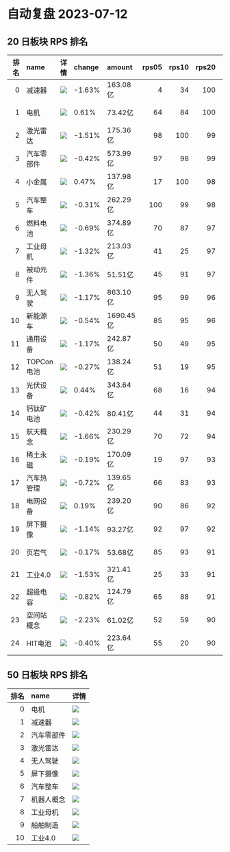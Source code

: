 # 自动复盘 2023-07-12
## 20 日板块 RPS 排名
|   排名 | name       | 详情                                                                                                | change   | amount    |   rps05 |   rps10 |   rps20 |   rps50 |   rps120 |   rps250 | volume       |
|-------:|:-----------|:----------------------------------------------------------------------------------------------------|:---------|:----------|--------:|--------:|--------:|--------:|---------:|---------:|:-------------|
|      0 | 减速器     | ![](https://sykent-blog-image.oss-cn-beijing.aliyuncs.com/quant/image/2023/7/1689149166983-tmp.jpg) | -1.63%   | 163.08亿  |       4 |      34 |     100 |     100 |       99 |        0 | 1339.40万手  |
|      1 | 电机       | ![](https://sykent-blog-image.oss-cn-beijing.aliyuncs.com/quant/image/2023/7/1689149168400-tmp.jpg) | 0.61%    | 73.42亿   |      64 |      84 |     100 |     100 |       96 |       87 | 458.30万手   |
|      2 | 激光雷达   | ![](https://sykent-blog-image.oss-cn-beijing.aliyuncs.com/quant/image/2023/7/1689149169516-tmp.jpg) | -1.51%   | 175.36亿  |      98 |     100 |      99 |      99 |       95 |       95 | 884.93万手   |
|      3 | 汽车零部件 | ![](https://sykent-blog-image.oss-cn-beijing.aliyuncs.com/quant/image/2023/7/1689149170931-tmp.jpg) | -0.42%   | 573.99亿  |      97 |      98 |      99 |      99 |       70 |       72 | 3551.04万手  |
|      4 | 小金属     | ![](https://sykent-blog-image.oss-cn-beijing.aliyuncs.com/quant/image/2023/7/1689149172050-tmp.jpg) | 0.47%    | 137.98亿  |      17 |     100 |      98 |      73 |       43 |       20 | 835.49万手   |
|      5 | 汽车整车   | ![](https://sykent-blog-image.oss-cn-beijing.aliyuncs.com/quant/image/2023/7/1689149173231-tmp.jpg) | -0.31%   | 262.29亿  |     100 |      99 |      98 |      97 |       51 |       22 | 2092.39万手  |
|      6 | 燃料电池   | ![](https://sykent-blog-image.oss-cn-beijing.aliyuncs.com/quant/image/2023/7/1689149174460-tmp.jpg) | -0.69%   | 374.89亿  |      70 |      87 |      97 |      86 |       58 |       48 | 3124.42万手  |
|      7 | 工业母机   | ![](https://sykent-blog-image.oss-cn-beijing.aliyuncs.com/quant/image/2023/7/1689149175597-tmp.jpg) | -1.32%   | 213.03亿  |      41 |      25 |      97 |      97 |       89 |       88 | 1318.88万手  |
|      8 | 被动元件   | ![](https://sykent-blog-image.oss-cn-beijing.aliyuncs.com/quant/image/2023/7/1689149176682-tmp.jpg) | -1.36%   | 51.51亿   |      45 |      91 |      97 |      81 |       47 |       31 | 300.30万手   |
|      9 | 无人驾驶   | ![](https://sykent-blog-image.oss-cn-beijing.aliyuncs.com/quant/image/2023/7/1689149178031-tmp.jpg) | -1.17%   | 863.10亿  |      95 |      99 |      96 |      98 |       93 |       78 | 5287.88万手  |
|     10 | 新能源车   | ![](https://sykent-blog-image.oss-cn-beijing.aliyuncs.com/quant/image/2023/7/1689149179131-tmp.jpg) | -0.54%   | 1690.45亿 |      85 |      95 |      96 |      95 |       57 |       50 | 11324.69万手 |
|     11 | 通用设备   | ![](https://sykent-blog-image.oss-cn-beijing.aliyuncs.com/quant/image/2023/7/1689149180365-tmp.jpg) | -1.17%   | 242.87亿  |      50 |      49 |      95 |      94 |       65 |       76 | 1681.02万手  |
|     12 | TOPCon电池 | ![](https://sykent-blog-image.oss-cn-beijing.aliyuncs.com/quant/image/2023/7/1689149181528-tmp.jpg) | -0.27%   | 138.24亿  |      51 |      19 |      95 |      68 |       23 |        0 | 886.71万手   |
|     13 | 光伏设备   | ![](https://sykent-blog-image.oss-cn-beijing.aliyuncs.com/quant/image/2023/7/1689149182715-tmp.jpg) | 0.44%    | 343.64亿  |      68 |      16 |      94 |      18 |        0 |       15 | 1419.40万手  |
|     14 | 钙钛矿电池 | ![](https://sykent-blog-image.oss-cn-beijing.aliyuncs.com/quant/image/2023/7/1689149183995-tmp.jpg) | -0.42%   | 80.41亿   |      44 |      31 |      94 |      65 |       35 |       56 | 422.57万手   |
|     15 | 航天概念   | ![](https://sykent-blog-image.oss-cn-beijing.aliyuncs.com/quant/image/2023/7/1689149185236-tmp.jpg) | -1.66%   | 230.29亿  |      70 |      72 |      94 |      93 |       87 |       80 | 1545.95万手  |
|     16 | 稀土永磁   | ![](https://sykent-blog-image.oss-cn-beijing.aliyuncs.com/quant/image/2023/7/1689149186415-tmp.jpg) | -0.19%   | 170.09亿  |      19 |      97 |      93 |      74 |       37 |       33 | 1287.57万手  |
|     17 | 汽车热管理 | ![](https://sykent-blog-image.oss-cn-beijing.aliyuncs.com/quant/image/2023/7/1689149187563-tmp.jpg) | -0.72%   | 139.65亿  |      66 |      83 |      93 |      95 |       89 |       73 | 1182.78万手  |
|     18 | 电网设备   | ![](https://sykent-blog-image.oss-cn-beijing.aliyuncs.com/quant/image/2023/7/1689149188695-tmp.jpg) | 0.19%    | 239.20亿  |      90 |      86 |      92 |      94 |       66 |       79 | 1858.72万手  |
|     19 | 屏下摄像   | ![](https://sykent-blog-image.oss-cn-beijing.aliyuncs.com/quant/image/2023/7/1689149189912-tmp.jpg) | -1.14%   | 93.27亿   |      92 |      97 |      92 |      98 |       93 |       74 | 1008.98万手  |
|     20 | 页岩气     | ![](https://sykent-blog-image.oss-cn-beijing.aliyuncs.com/quant/image/2023/7/1689149191214-tmp.jpg) | -0.17%   | 53.68亿   |      85 |      93 |      91 |      73 |       73 |       70 | 958.26万手   |
|     21 | 工业4.0    | ![](https://sykent-blog-image.oss-cn-beijing.aliyuncs.com/quant/image/2023/7/1689149192411-tmp.jpg) | -1.53%   | 321.41亿  |      25 |      33 |      91 |      96 |       87 |       82 | 2153.99万手  |
|     22 | 超级电容   | ![](https://sykent-blog-image.oss-cn-beijing.aliyuncs.com/quant/image/2023/7/1689149193498-tmp.jpg) | -0.82%   | 124.79亿  |      65 |      88 |      91 |      60 |       29 |       18 | 845.68万手   |
|     23 | 空间站概念 | ![](https://sykent-blog-image.oss-cn-beijing.aliyuncs.com/quant/image/2023/7/1689149194564-tmp.jpg) | -2.23%   | 61.02亿   |      52 |      59 |      90 |      92 |       86 |       81 | 504.21万手   |
|     24 | HIT电池    | ![](https://sykent-blog-image.oss-cn-beijing.aliyuncs.com/quant/image/2023/7/1689149195729-tmp.jpg) | -0.40%   | 223.64亿  |      55 |      20 |      90 |      26 |        9 |       12 | 991.54万手   |
## 50 日板块 RPS 排名
|   排名 | name       | 详情                                                                                                |
|-------:|:-----------|:----------------------------------------------------------------------------------------------------|
|      0 | 电机       | ![](https://sykent-blog-image.oss-cn-beijing.aliyuncs.com/quant/image/2023/7/1689149196738-tmp.jpg) |
|      1 | 减速器     | ![](https://sykent-blog-image.oss-cn-beijing.aliyuncs.com/quant/image/2023/7/1689149197752-tmp.jpg) |
|      2 | 汽车零部件 | ![](https://sykent-blog-image.oss-cn-beijing.aliyuncs.com/quant/image/2023/7/1689149198948-tmp.jpg) |
|      3 | 激光雷达   | ![](https://sykent-blog-image.oss-cn-beijing.aliyuncs.com/quant/image/2023/7/1689149199996-tmp.jpg) |
|      4 | 无人驾驶   | ![](https://sykent-blog-image.oss-cn-beijing.aliyuncs.com/quant/image/2023/7/1689149201197-tmp.jpg) |
|      5 | 屏下摄像   | ![](https://sykent-blog-image.oss-cn-beijing.aliyuncs.com/quant/image/2023/7/1689149202180-tmp.jpg) |
|      6 | 汽车整车   | ![](https://sykent-blog-image.oss-cn-beijing.aliyuncs.com/quant/image/2023/7/1689149203327-tmp.jpg) |
|      7 | 机器人概念 | ![](https://sykent-blog-image.oss-cn-beijing.aliyuncs.com/quant/image/2023/7/1689149204414-tmp.jpg) |
|      8 | 工业母机   | ![](https://sykent-blog-image.oss-cn-beijing.aliyuncs.com/quant/image/2023/7/1689149205560-tmp.jpg) |
|      9 | 船舶制造   | ![](https://sykent-blog-image.oss-cn-beijing.aliyuncs.com/quant/image/2023/7/1689149206715-tmp.jpg) |
|     10 | 工业4.0    | ![](https://sykent-blog-image.oss-cn-beijing.aliyuncs.com/quant/image/2023/7/1689149207861-tmp.jpg) |